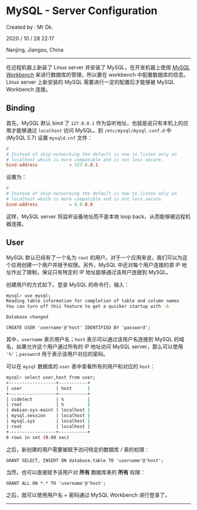 # MySQL - Server Configuration

Created by : Mr Dk.

2020 / 10 / 28 22:17

Nanjing, Jiangsu, China

---

在远程机器上新装了 Linux server 并安装了 MySQL，在开发机器上使用 [_MySQL Workbench_](https://www.mysql.com/products/workbench/) 来进行数据库的管理，所以要在 workbench 中配置数据库的信息。Linux server 上新安装的 MySQL 需要进行一定的配置后才能够被 MySQL Workbench 连接。

## Binding

首先，MySQL 默认 bind 了 `127.0.0.1` 作为监听地址，也就是说只有本机上的应用才能够通过 `localhost` 访问 MySQL。到 `/etc/mysql/mysql.conf.d` 中 (MySQL 5.7) 设置 `mysqld.cnf` 文件：

```conf
#
# Instead of skip-networking the default is now to listen only on
# localhost which is more compatible and is not less secure.
bind-address            = 127.0.0.1
```

设置为：

```conf
#
# Instead of skip-networking the default is now to listen only on
# localhost which is more compatible and is not less secure.
bind-address            = 0.0.0.0
```

这样，MySQL server 将监听设备地址而不是本地 loop back，从而能够被远程机器连接。

## User

MySQL 默认已经有了一个名为 `root` 的用户。对于一个应用来说，我们可以为这个应用创建一个用户并授予权限。另外，MySQL 中还对每个用户连接的源 IP 地址作出了限制，保证只有特定的 IP 地址能够通过该用户连接到 MySQL。

创建用户的方式如下。登录 MySQL 的命令行，输入：

```bash
mysql> use mysql;
Reading table information for completion of table and column names
You can turn off this feature to get a quicker startup with -A

Database changed
```

```mysql
CREATE USER 'username'@'host' IDENTIFIED BY 'password';
```

其中，`username` 表示用户名；`host` 表示可以通过该用户名连接到 MySQL 的域名，如果允许这个用户通过所有的 IP 地址访问 MySQL server，那么可以使用 `'%'`；`password` 用于表示该用户对应的密码。

可以在 `mysql` 数据库的 `user` 表中查看所有的用户和对应的 `host`：

```bash
mysql> select user,host from user;
+------------------+-----------+
| user             | host      |
+------------------+-----------+
| ccdetect         | %         |
| root             | %         |
| debian-sys-maint | localhost |
| mysql.session    | localhost |
| mysql.sys        | localhost |
| root             | localhost |
+------------------+-----------+
6 rows in set (0.00 sec)
```

之后，新创建的用户需要被赋予访问特定的数据库 / 表的权限：

```mysql
GRANT SELECT, INSERT ON database.table TO 'username'@'host';
```

当然，也可以直接赋予该用户对 **所有** 数据库表的 **所有** 权限：

```mysql
GRANT ALL ON *.* TO 'username'@'host';
```

之后，就可以使用用户名 + 密码通过 MySQL Workbench 进行登录了。

---

